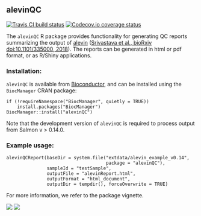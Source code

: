 ## alevinQC

[![Travis CI build status](https://travis-ci.com/csoneson/alevinQC.svg?branch=master)](https://travis-ci.com/csoneson/alevinQC)
[![Codecov.io coverage status](https://codecov.io/github/csoneson/alevinQC/coverage.svg?branch=master)](https://codecov.io/github/csoneson/alevinQC)

The `alevinQC` R package provides functionality for generating QC reports
summarizing the output of [alevin](https://salmon.readthedocs.io/en/latest/alevin.html)
([Srivastava et al., bioRxiv doi:10.1101/335000,
2018](https://www.biorxiv.org/content/early/2018/10/24/335000)). The reports can
be generated in html or pdf format, or as R/Shiny applications.

### Installation:

`alevinQC` is available from
[Bioconductor](https://bioconductor.org/packages/alevinQC/), and can be
installed using the `BiocManager` CRAN package:

```
if (!requireNamespace("BiocManager", quietly = TRUE))
    install.packages("BiocManager")
BiocManager::install("alevinQC")
```

Note that the development version of `alevinQC` is required to process output from Salmon v > 0.14.0.

### Example usage:

```
alevinQCReport(baseDir = system.file("extdata/alevin_example_v0.14", 
                                     package = "alevinQC"),
               sampleId = "testSample", 
               outputFile = "alevinReport.html", 
               outputFormat = "html_document",
               outputDir = tempdir(), forceOverwrite = TRUE)
```

For more information, we refer to the package vignette.

![](https://raw.githubusercontent.com/csoneson/alevinQC/master/inst/extdata/alevinQC_screenshot1.png)
![](https://raw.githubusercontent.com/csoneson/alevinQC/master/inst/extdata/alevinQC_screenshot2.png)
